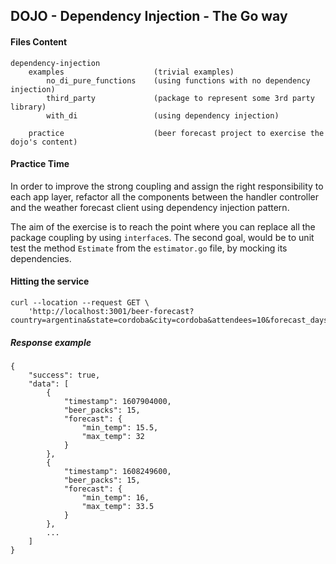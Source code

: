 ## DOJO - Dependency Injection - The Go way

#### Files Content
```
dependency-injection
    examples                    (trivial examples)
        no_di_pure_functions    (using functions with no dependency injection)
        third_party             (package to represent some 3rd party library)
        with_di                 (using dependency injection)
    
    practice                    (beer forecast project to exercise the dojo's content)
```

#### Practice Time
In order to improve the strong coupling and assign the right responsibility to each app layer, refactor all the
components between the handler controller and the weather forecast client using dependency injection pattern.

The aim of the exercise is to reach the point where you can replace all the package coupling by using `interface`s.
The second goal, would be to unit test the method `Estimate` from the `estimator.go` file, by mocking its dependencies.

#### Hitting the service

```
curl --location --request GET \
    'http://localhost:3001/beer-forecast?country=argentina&state=cordoba&city=cordoba&attendees=10&forecast_days=10&pack_units=2'
```

##### Response example
```
{
    "success": true,
    "data": [
        {
            "timestamp": 1607904000,
            "beer_packs": 15,
            "forecast": {
                "min_temp": 15.5,
                "max_temp": 32
            }
        },
        {
            "timestamp": 1608249600,
            "beer_packs": 15,
            "forecast": {
                "min_temp": 16,
                "max_temp": 33.5
            }
        },
        ...
    ]
}

```

